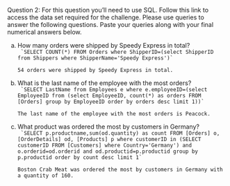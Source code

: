 Question 2: For this question you’ll need to use SQL. Follow this link to access the data set required for the challenge. Please use queries to answer the following questions. Paste your queries along with your final numerical answers below.
<ol type="a">
<li> How many orders were shipped by Speedy Express in total? </li>
	<code> `SELECT COUNT(*) FROM Orders where ShipperID=(select ShipperID from Shippers where ShipperName='Speedy Express')`</code>
    
    54 orders were shipped by Speedy Express in total.
<li> What is the last name of the employee with the most orders? </li>
    <code> `SELECT LastName from Employees e where e.employeeID=(select EmployeeID from (select EmployeeID, count(*) as orders FROM [Orders] group by EmployeeID order by orders desc limit 1))` </code>
    
    The last name of the employee with the most orders is Peacock.

<li> What product was ordered the most by customers in Germany? </li>
	<code> `SELECT p.productname,sum(od.quantity) as count FROM [Orders] o, [OrderDetails] od, [Products] p where customerID in (SELECT customerID FROM [Customers] where Country='Germany') and o.orderid=od.orderid and od.productid=p.productid group by p.productid order by count desc limit 1` </code>
    
    Boston Crab Meat was ordered the most by customers in Germany with a quantity of 160.
